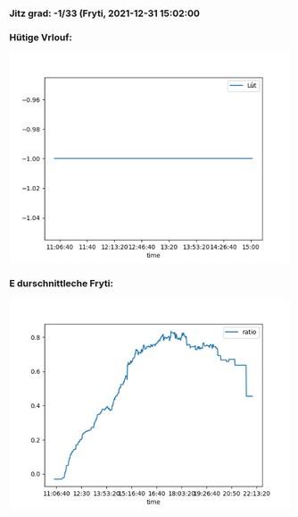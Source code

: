 ### Jitz grad: -1/33 (Fryti, 2021-12-31 15:02:00

### Hütige Vrlouf:
![Graph](Today.png)

### E durschnittleche Fryti:
![Graph](Fryti.png)